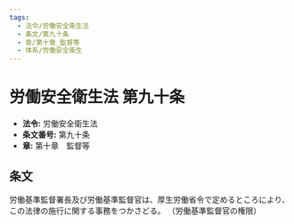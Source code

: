 ```yaml
---
tags:
  - 法令/労働安全衛生法
  - 条文/第九十条
  - 章/第十章_監督等
  - 体系/労働安全衛生
---
```

# 労働安全衛生法 第九十条

- **法令:** 労働安全衛生法
- **条文番号:** 第九十条
- **章:** 第十章　監督等

## 条文
労働基準監督署長及び労働基準監督官は、厚生労働省令で定めるところにより、この法律の施行に関する事務をつかさどる。
（労働基準監督官の権限）

